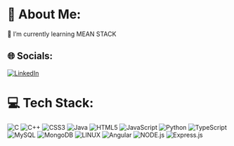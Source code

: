 # 💫 About Me:
🌱 I’m currently learning MEAN STACK <br>


## 🌐 Socials:
[![LinkedIn](https://img.shields.io/badge/LinkedIn-%230077B5.svg?logo=linkedin&logoColor=white)](https://linkedin.com/in/harshal-patil) 

# 💻 Tech Stack:
![C](https://img.shields.io/badge/c-%2300599C.svg?style=flat&logo=c&logoColor=white) ![C++](https://img.shields.io/badge/c++-%2300599C.svg?style=flat&logo=c%2B%2B&logoColor=white) ![CSS3](https://img.shields.io/badge/css3-%231572B6.svg?style=flat&logo=css3&logoColor=white) ![Java](https://img.shields.io/badge/java-%23ED8B00.svg?style=flat&logo=java&logoColor=white) ![HTML5](https://img.shields.io/badge/html5-%23E34F26.svg?style=flat&logo=html5&logoColor=white) ![JavaScript](https://img.shields.io/badge/javascript-%23323330.svg?style=flat&logo=javascript&logoColor=%23F7DF1E) ![Python](https://img.shields.io/badge/python-3670A0?style=flat&logo=python&logoColor=ffdd54) ![TypeScript](https://shields.io/badge/TypeScript-3178C6?logo=TypeScript&logoColor=FFF&style=flat-square) ![MySQL](https://img.shields.io/badge/mysql-%2300f.svg?style=flat&logo=mysql&logoColor=white) ![MongoDB](https://img.shields.io/badge/MongoDB-%234ea94b.svg?style=flat&logo=mongodb&logoColor=white) ![LINUX](https://img.shields.io/badge/Linux-FCC624?style=flat&logo=linux&logoColor=black) ![Angular](https://img.shields.io/badge/Angular-DD0031?style=flat&logo=angular&logoColor=white) ![NODE.js](https://img.shields.io/badge/Node.js-43853D?style=flat&logo=node.js&logoColor=white) ![Express.js](https://img.shields.io/badge/Express.js-404D59?style=flat)
<!--# 📊 GitHub Stats:
![](https://github-readme-stats.vercel.app/api?username=harshal010710&theme=dark&hide_border=false&include_all_commits=true&count_private=true)<br/>
![](https://github-readme-streak-stats.herokuapp.com/?user=harshal010710&theme=dark&hide_border=false)<br/>
![](https://github-readme-stats.vercel.app/api/top-langs/?username=harshal010710&theme=dark&hide_border=false&include_all_commits=true&count_private=true&layout=compact)

---
[![](https://visitcount.itsvg.in/api?id=harshal010710&icon=0&color=1)](https://visitcount.itsvg.in) -->

<!-- Proudly created with GPRM ( https://gprm.itsvg.in ) -->
